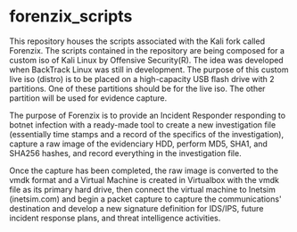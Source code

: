 # forenzix_scripts

This repository houses the scripts associated with the Kali fork called Forenzix.  The scripts contained in the repository are
being composed for a custom iso of Kali Linux by Offensive Security(R).  The idea was developed when BackTrack Linux was still
in development.  The purpose of this custom live iso (distro) is to be placed on a high-capacity USB flash drive with 2 partitions.
  One of these partitions should be for the live iso.  The other partition will be used for evidence capture.
      
The purpose of Forenzix is to provide an Incident Responder responding to botnet infection with a ready-made tool to create a new
investigation file (essentially time stamps and a record of the specifics of the investigation), capture a raw image of the
evidenciary HDD, perform MD5, SHA1, and SHA256 hashes, and record everything in the investigation file.

Once the capture has been completed, the raw image is converted to the vmdk format and a Virtual Machine is created in Virtualbox
with the vmdk file as its primary hard drive, then connect the virtual machine to Inetsim (inetsim.com) and begin a packet capture
to capture the communications' destination and develop a new signature definition for IDS/IPS, future incident response plans,
and threat intelligence activities.

